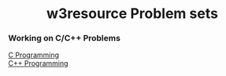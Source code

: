 <h1 align="center">w3resource Problem sets</h1>
<h3>Working on C/C++ Problems</h3>
<a href="https://www.w3resource.com/c-programming-exercises/">C Programming</a><br>
<a href="https://www.w3resource.com/cpp-exercises/">C++ Programming</a>
